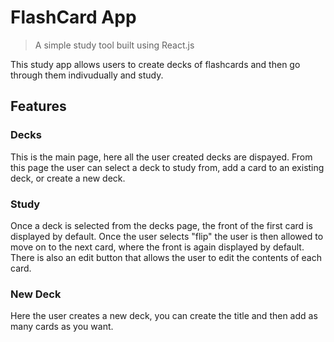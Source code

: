 # FlashCard App

> A simple study tool built using React.js

This study app allows users to create decks of flashcards and then go through them indivudually and study.


## Features
### Decks
This is the main page, here all the user created decks are dispayed. From this page the user can select a deck to study from, add a card to an existing deck, or create a new deck.

### Study
Once a deck is selected from the decks page, the front of the first card is displayed by default. Once the user selects "flip" the user is then allowed to move on to the next card, where the front is again displayed by default. There is also an edit button that allows the user to edit the contents of each card.

### New Deck
Here the user creates a new deck, you can create the title and then add as many cards as you want.

